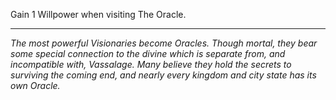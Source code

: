 Gain 1 Willpower when visiting The Oracle.

---

_The most powerful Visionaries become Oracles. Though mortal, they bear some special connection to the divine which is separate from, and incompatible with, Vassalage. Many believe they hold the secrets to surviving the coming end, and nearly every kingdom and city state has its own Oracle._
